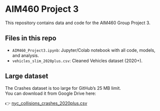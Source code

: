 # AIM460 Project 3

This repository contains data and code for the AIM460 Group Project 3.

## Files in this repo
- `AIM460_Project3.ipynb`: Jupyter/Colab notebook with all code, models, and analysis.
- `vehicles_slim_2020plus.csv`: Cleaned Vehicles dataset (2020+).

## Large dataset
The Crashes dataset is too large for GitHub’s 25 MB limit.  
You can download it from Google Drive here:

👉 [nyc_collisions_crashes_2020plus.csv](https://drive.google.com/file/d/1mGQwZw_c3zxnezzZRRHaIjj08DMQpSRY/view?usp=sharing)
